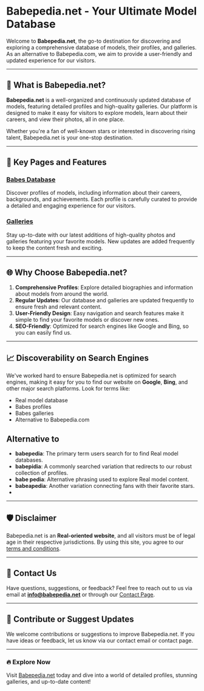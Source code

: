 # Babepedia.net - Your Ultimate Model Database

Welcome to **Babepedia.net**, the go-to destination for discovering and exploring a comprehensive database of models, their profiles, and galleries. As an alternative to Babepedia.com, we aim to provide a user-friendly and updated experience for our visitors.

---

## 🌟 What is Babepedia.net?

**Babepedia.net** is a well-organized and continuously updated database of models, featuring detailed profiles and high-quality galleries. Our platform is designed to make it easy for visitors to explore models, learn about their careers, and view their photos, all in one place. 

Whether you're a fan of well-known stars or interested in discovering rising talent, Babepedia.net is your one-stop destination.

---

## 🔗 Key Pages and Features

### [Babes Database](https://babepedia.net/babes/)
Discover profiles of models, including information about their careers, backgrounds, and achievements. Each profile is carefully curated to provide a detailed and engaging experience for our visitors.

### [Galleries](https://babepedia.net/gallerys/)
Stay up-to-date with our latest additions of high-quality photos and galleries featuring your favorite models. New updates are added frequently to keep the content fresh and exciting.

---

## 🌐 Why Choose Babepedia.net?

1. **Comprehensive Profiles**: Explore detailed biographies and information about models from around the world.
2. **Regular Updates**: Our database and galleries are updated frequently to ensure fresh and relevant content.
3. **User-Friendly Design**: Easy navigation and search features make it simple to find your favorite models or discover new ones.
4. **SEO-Friendly**: Optimized for search engines like Google and Bing, so you can easily find us.

---

## 📈 Discoverability on Search Engines

We've worked hard to ensure Babepedia.net is optimized for search engines, making it easy for you to find our website on **Google**, **Bing**, and other major search platforms. Look for terms like:
- Real model database
- Babes profiles
- Babes galleries
- Alternative to Babepedia.com
## Alternative to 
- **babepedia**: The primary term users search for to find Real model databases.
- **babepidia**: A commonly searched variation that redirects to our robust collection of profiles.
- **babe pedia**: Alternative phrasing used to explore Real model content.
- **babeapedia**: Another variation connecting fans with their favorite stars.
- 
---

## 🛡️ Disclaimer

Babepedia.net is an **Real-oriented website**, and all visitors must be of legal age in their respective jurisdictions. By using this site, you agree to our [terms and conditions](https://babepedia.net/about/).

---

## 📩 Contact Us

Have questions, suggestions, or feedback? Feel free to reach out to us via email at **[info@babepedia.net](mailto:info@babepedia.net)** or through our [Contact Page](https://babepedia.net/about/).

---

## 🤝 Contribute or Suggest Updates

We welcome contributions or suggestions to improve Babepedia.net. If you have ideas or feedback, let us know via our contact email or contact page.

---

### 🔥 Explore Now

Visit [Babepedia.net](https://babepedia.net/) today and dive into a world of detailed profiles, stunning galleries, and up-to-date content!
